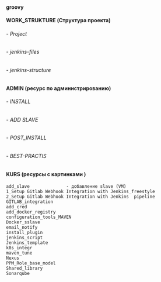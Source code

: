 #### groovy
#### WORK_STRUKTURE      (Структура проекта)
###### - Project
###### - jenkins-files
###### - jenkins-structure
#### ADMIN               (ресурс по администрированию)  
###### - INSTALL 
###### - ADD SLAVE
###### - POST_INSTALL
###### - BEST-PRACTIS
#### KURS                (ресурсы с картинками )
```
add_slave              - добавление slave (VM)       
1_Setup Gitlab Webhook Integration with Jenkins_freestyle 
2_Setup Gitlab Webhook Integration with Jenkins  pipeline
GITLAB_integration
add_cred
add_docker_registry
configuration_tools_MAVEN
Docker_sslave
email_notify
install_plugin
jenkins_script
Jenkins_template
k8s_integr
maven_tune
Nexus
PPM_Role_base_model
Shared_library
Sonarqube
```